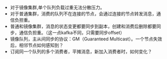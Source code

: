 - 对于镜像集群,单个队列负载过重无法分散压力。
- 对于普通集群，消费的队列不在连接的节点，会通过连接的节点转发消息，通信负担重。
- 普通和镜像集群，消息的状态变更都要同步到副本，创建和消费后删除都要同步，通信负担重。（这一点kafka不同，只需要同步offset）
- 镜像队列，主从间同步的协议：GM（Guaranteed Multicast）。一个节点失效后，相邻节点如何感知到？
- 订阅同一个队列的多个消费者，平摊消息，新加入消费者时，如何变化？
